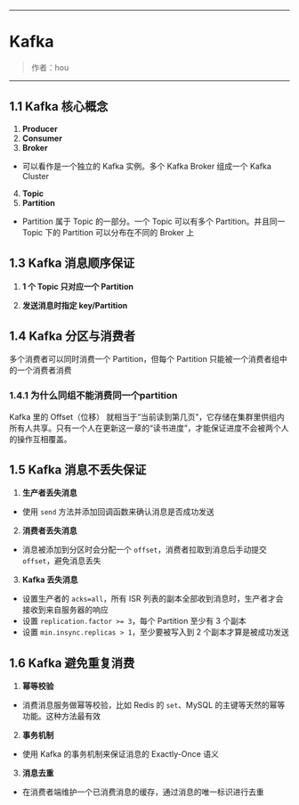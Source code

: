 ------

# Kafka

> 作者：hou
------
## 1.1 Kafka 核心概念

1. **Producer**   
2. **Consumer**  
3. **Broker**  
- 可以看作是一个独立的 Kafka 实例。多个 Kafka Broker 组成一个 Kafka Cluster  

4. **Topic** 
5. **Partition**  
- Partition 属于 Topic 的一部分。一个 Topic 可以有多个 Partition。并且同一 Topic 下的 Partition 可以分布在不同的 Broker 上  

## 1.3 Kafka 消息顺序保证

1. **1 个 Topic 只对应一个 Partition**   

2. **发送消息时指定 key/Partition**   

## 1.4 Kafka 分区与消费者

多个消费者可以同时消费一个 Partition，但每个 Partition 只能被一个消费者组中的一个消费者消费  

### 1.4.1 为什么同组不能消费同一个partition

Kafka 里的 Offset（位移） 就相当于“当前读到第几页”，它存储在集群里供组内所有人共享。只有一个人在更新这一章的“读书进度”，才能保证进度不会被两个人的操作互相覆盖。

## 1.5 Kafka 消息不丢失保证

1. **生产者丢失消息**  
- 使用 `send` 方法并添加回调函数来确认消息是否成功发送  

2. **消费者丢失消息**  
- 消息被添加到分区时会分配一个 `offset`，消费者拉取到消息后手动提交 `offset`，避免消息丢失  

3. **Kafka 丢失消息**  
- 设置生产者的 `acks=all`，所有 ISR 列表的副本全部收到消息时，生产者才会接收到来自服务器的响应  
- 设置 `replication.factor >= 3`，每个 Partition 至少有 3 个副本  
- 设置 `min.insync.replicas > 1`，至少要被写入到 2 个副本才算是被成功发送  

## 1.6 Kafka 避免重复消费

1. **幂等校验**  
- 消费消息服务做幂等校验，比如 Redis 的 `set`、MySQL 的主键等天然的幂等功能。这种方法最有效  

2. **事务机制**  
- 使用 Kafka 的事务机制来保证消息的 Exactly-Once 语义  

3. **消息去重**  
- 在消费者端维护一个已消费消息的缓存，通过消息的唯一标识进行去重